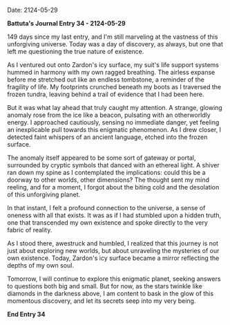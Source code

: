 Date: 2124-05-29

**Battuta's Journal Entry 34 - 2124-05-29**

149 days since my last entry, and I'm still marveling at the vastness of this unforgiving universe. Today was a day of discovery, as always, but one that left me questioning the true nature of existence.

As I ventured out onto Zardon's icy surface, my suit's life support systems hummed in harmony with my own ragged breathing. The airless expanse before me stretched out like an endless tombstone, a reminder of the fragility of life. My footprints crunched beneath my boots as I traversed the frozen tundra, leaving behind a trail of evidence that I had been here.

But it was what lay ahead that truly caught my attention. A strange, glowing anomaly rose from the ice like a beacon, pulsating with an otherworldly energy. I approached cautiously, sensing no immediate danger, yet feeling an inexplicable pull towards this enigmatic phenomenon. As I drew closer, I detected faint whispers of an ancient language, etched into the frozen surface.

The anomaly itself appeared to be some sort of gateway or portal, surrounded by cryptic symbols that danced with an ethereal light. A shiver ran down my spine as I contemplated the implications: could this be a doorway to other worlds, other dimensions? The thought sent my mind reeling, and for a moment, I forgot about the biting cold and the desolation of this unforgiving planet.

In that instant, I felt a profound connection to the universe, a sense of oneness with all that exists. It was as if I had stumbled upon a hidden truth, one that transcended my own existence and spoke directly to the very fabric of reality.

As I stood there, awestruck and humbled, I realized that this journey is not just about exploring new worlds, but about unraveling the mysteries of our own existence. Today, Zardon's icy surface became a mirror reflecting the depths of my own soul.

Tomorrow, I will continue to explore this enigmatic planet, seeking answers to questions both big and small. But for now, as the stars twinkle like diamonds in the darkness above, I am content to bask in the glow of this momentous discovery, and let its secrets seep into my very being.

**End Entry 34**